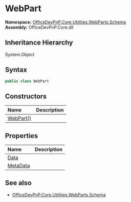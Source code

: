 # WebPart
  

**Namespace:** [OfficeDevPnP.Core.Utilities.WebParts.Schema](OfficeDevPnP.Core.Utilities.WebParts.Schema.md)  
**Assembly:** OfficeDevPnP.Core.dll  
## Inheritance Hierarchy
System.Object  
## Syntax
```C#
public class WebPart
```
## Constructors
|**Name**|**Description**|
|:-----|:-----|
| [WebPart()](OfficeDevPnP.Core.Utilities.WebParts.Schema.WebPart.ctor1.md) |  
## Properties
|**Name**|**Description**|
|:-----|:-----|
| [Data](OfficeDevPnP.Core.Utilities.WebParts.Schema.WebPart.Data.md) | 
| [MetaData](OfficeDevPnP.Core.Utilities.WebParts.Schema.WebPart.MetaData.md) | 
## See also
- [OfficeDevPnP.Core.Utilities.WebParts.Schema](OfficeDevPnP.Core.Utilities.WebParts.Schema.md)
